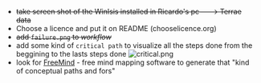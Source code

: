 * ~~take screen shot of the WinIsis installed in Ricardo's pc--->  Terrae data~~
* Choose a licence and put it on README (chooselicence.org)
* ~~add `failure.png` to *workflow*~~
* add some kind of `critical path` to visualize all the steps done from the beggining to the lasts steps done
![critical.png](https://bitbucket.org/repo/Kr5x8n6/images/809817114-critical.png)
* look for [FreeMind](http://freemind.sourceforge.net/wiki/index.php/Main_Page) - free mind mapping software to generate that "kind of conceptual paths and fors"